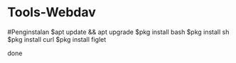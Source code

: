 # Tools-Webdav

#Penginstalan
$apt update && apt upgrade
$pkg install bash
$pkg install sh
$pkg install curl
$pkg install figlet

done
